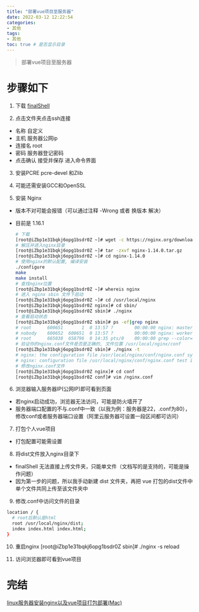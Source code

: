 ```yaml
---
title: "部署vue项目至服务器"
date: 2022-03-12 12:22:54
categories:
- 其他
tags:
- 其他
toc: true # 是否显示目录
---
```


> 部署vue项目至服务器 

<!-- more -->

# 步骤如下

1. 下载 [finalShell](https://www.hostbuf.com/)

2. 点击文件夹点击ssh连接

  * 名称 自定义
  * 主机 服务器公网ip
  * 连接名 root
  * 密码 服务器登记密码
  * 点击确认 接受并保存 进入命令界面
3. 安装PCRE pcre-devel 和Zlib

4. 可能还需安装GCC和OpenSSL

5. 安装 Nginx
  * 版本不对可能会报错（可以通过注释 -Wrong 或者 换版本 解决）
  * 目前是 1.16.1

    ```bash
    # 下载
    [root@iZbp1e31bqkj6opg1bsdr0Z ~]# wget -c https://nginx.org/download/nginx-1.14.0.tar.gz
    # 解压并进入nginx目录
    [root@iZbp1e31bqkj6opg1bsdr0Z ~]# tar -zxvf nginx-1.14.0.tar.gz
    [root@iZbp1e31bqkj6opg1bsdr0Z ~]# cd nginx-1.14.0
    # 使用nginx的默认配置, 编译安装
    ./configure
    make
    make install
    # 查找nginx位置
    [root@iZbp1e31bqkj6opg1bsdr0Z ~]# whereis nginx
    # 进入 nginx sbin 文件下启动
    [root@iZbp1e31bqkj6opg1bsdr0Z ~]# cd /usr/local/nginx
    [root@iZbp1e31bqkj6opg1bsdr0Z nginx]# cd sbin/
    [root@iZbp1e31bqkj6opg1bsdr0Z sbin]# ./nginx
    # 查看启动状态
    [root@iZbp1e31bqkj6opg1bsdr0Z sbin]# ps -ef|grep nginx
    # root      600651       1  0 13:57 ?        00:00:00 nginx: master process ./nginx
    # nobody    600652  600651  0 13:57 ?        00:00:00 nginx: worker process
    # root      665038  658796  0 14:35 pts/0    00:00:00 grep --color=auto nginx
    # 验证你的nginx.conf文件是否是正确的, 文件位置 /usr/local/nginx/conf
    [root@iZbp1e31bqkj6opg1bsdr0Z sbin]# ./nginx -t
    # nginx: the configuration file /usr/local/nginx/conf/nginx.conf syntax is ok
    # nginx: configuration file /usr/local/nginx/conf/nginx.conf test is successful
    # 修改nginx.conf文件
    [root@iZbp1e31bqkj6opg1bsdr0Z nginx]# cd conf
    [root@iZbp1e31bqkj6opg1bsdr0Z conf]# vim /nginx.conf
    ```
6. 浏览器输入服务器IP(公网IP)即可看到页面
  * 若nginx启动成功，浏览器无法访问，可能是防火墙开了
  * 服务器端口配置的不与.conf中一致（以我为例：服务器是22，.conf为80），修改conf或者服务器端口设置（阿里云服务器可设置一段区间都可访问）

7. 打包个人vue项目
  * 打包配置可能需设置

8. 将dist文件放入nginx目录下
  * finalShell 无法直接上传文件夹，只能单文件（文档写的是支持的，可能是操作问题）
  * 因为第一步的问题，所以我手动新建 dist 文件夹，再把 vue 打包的dist文件中单个文件共同上传至该文件夹中

9. 修改.conf中访问文件的目录
  ```bash
  location / {
    # root后默认是html
    root /usr/local/nginx/dist;
    index index.html index.html;
  }
  ```
10. 重启nginx [root@iZbp1e31bqkj6opg1bsdr0Z sbin]# ./nginx -s reload

11. 访问浏览器即可看到vue项目

# 完结

[linux服务器安装nginx以及vue项目打包部署(Mac)](https://www.jianshu.com/p/16df34e5d9ff)